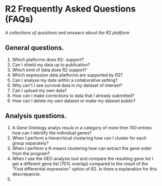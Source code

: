 <a id="r2_faqs"> </a>


R2 Frequently Asked Questions (FAQs)
===========================================

*A collections of questions and answers about the R2 platform*


General questions.
-----


1.  Which platforms does R2- support?
2.  Can I shield my data up to publication?	
3.  Which kind of data does R2 support?
4.  Which expression data platforms are supported by R2?
5.  Can I  analyse my date within a collaborative setting?
6.  Why can't I see survival data in my dataset of interest?
7.  Can I upload my own data?
8.  How can I make corrections to data that I already submitted?
9.  How can I delete my own dataset or make my dataset public?





Analysis questions.
-----
	
1. A Gene Ontology analys resuls in a category of more then 100 entries how can I identify the individual genes?
2. When I perform a hierarchical clustering how can I cluster for each group separately?
3. When I perform a K-means clustering how  can extract the gene order from the program?
4. When I use the GEO analysis tool and compare the resulting gene list I get a different gene list (70% overlap) compared to the result of the "Find differential expression" option of R2. Is there a explanation for this descrepancie.
5. 



  







